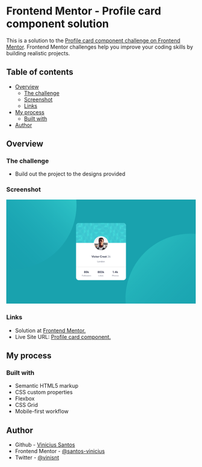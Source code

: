# Frontend Mentor - Profile card component solution

This is a solution to the [Profile card component challenge on Frontend Mentor](https://www.frontendmentor.io/challenges/profile-card-component-cfArpWshJ). Frontend Mentor challenges help you improve your coding skills by building realistic projects.

## Table of contents

- [Overview](#overview)
  - [The challenge](#the-challenge)
  - [Screenshot](#screenshot)
  - [Links](#links)
- [My process](#my-process)
  - [Built with](#built-with)
- [Author](#author)

## Overview

### The challenge

- Build out the project to the designs provided

### Screenshot

![](./screenshot.jpg)

### Links

- Solution at [Frontend Mentor.](https://www.frontendmentor.io/solutions/htmlcss-profile-card-component-ASwkD4ub0)
- Live Site URL: [Profile card component.](https://fm-profile-card-component-rouge.vercel.app/)

## My process

### Built with

- Semantic HTML5 markup
- CSS custom properties
- Flexbox
- CSS Grid
- Mobile-first workflow

## Author

- Github - [Vinicius Santos](https://github.com/santos-vinicius/)
- Frontend Mentor - [@santos-vinicius](https://www.frontendmentor.io/profile/santos-vinicius)
- Twitter - [@vinisnt](https://www.twitter.com/yourusername)
